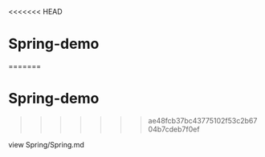 <<<<<<< HEAD
# Spring-demo
=======
# Spring-demo
>>>>>>> ae48fcb37bc43775102f53c2b6704b7cdeb7f0ef

view Spring/Spring.md